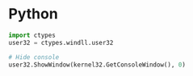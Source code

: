 # Python

```python
import ctypes
user32 = ctypes.windll.user32

# Hide console
user32.ShowWindow(kernel32.GetConsoleWindow(), 0)
```